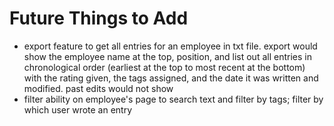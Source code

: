 # Future Things to Add
 
 - export feature to get all entries for an employee in txt file. export would show the employee name at the top, position, and list out all entries in chronological order (earliest at the top to most recent at the bottom) with the rating given, the tags assigned, and the date it was written and modified.  past edits would not show
 - filter ability on employee's page to search text and filter by tags; filter by which user wrote an entry